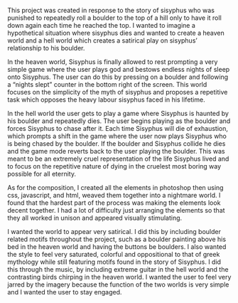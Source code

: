 This project was created in response to the story of sisyphus who was punished to repeatedly roll a boulder to the top of a hill only to have it roll down again each time he reached the top. I wanted to imagine a hypothetical situation where sisyphus dies and wanted to create a heaven world and a hell world which creates a satirical play on sisyphus’ relationship to his boulder.

In the heaven world, Sisyphus is finally allowed to rest prompting a very simple game where the user plays god and bestows endless nights of sleep onto Sisyphus. The user can do this by pressing on a boulder and following a “nights slept” counter in the bottom right of the screen. This world focuses on the simplicity of the myth of sisyphus and proposes a repetitive task which opposes the heavy labour sisyphus faced in his lifetime.

In the hell world the user gets to play a game where Sisyphus is haunted by his boulder and repeatedly dies. The user begins playing as the boulder and forces Sisyphus to chase after it. Each time Sisyphus will die of exhaustion, which prompts a shift in the game where the user now plays Sisyphus who is being chased by the boulder. If the boulder and Sisyphus collide he dies and the game mode reverts back to the user playing the boulder. This was meant to be an extremely cruel representation of the life Sisyphus lived and to focus on the repetitive nature of dying in the cruelest most boring way possible for all eternity.

As for the composition, I created all the elements in photoshop then using css, javascript, and html, weaved them together into a nightmare world. I found that the hardest part of the process was making the elements look decent together. I had a lot of difficulty just arranging the elements so that they all worked in unison and appeared visually stimulating.

I wanted the world to appear very satirical. I did this by including boulder related motifs throughout the project, such as a boulder painting above his bed in the heaven world and having the buttons be boulders. I also wanted the style to feel very saturated, colorful and oppositional to that of greek mythology while still featuring motifs found in the story of Sisyphus. I did this through the music, by including extreme guitar in the hell world and the contrasting birds chirping in the heaven world. I wanted the user to feel very jarred by the imagery because the function of the two worlds is very simple and I wanted the user to stay engaged.

